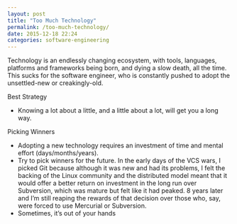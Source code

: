 ```yaml
---
layout: post
title: "Too Much Technology"
permalink: /too-much-technology/
date: 2015-12-18 22:24
categories: software-engineering
---
```


Technology is an endlessly changing ecosystem, with tools, languages, platforms and frameworks being born, and dying a slow death, all the time. This sucks for the software engineer, who is constantly pushed to adopt the unsettled-new or creakingly-old.

Best Strategy

* Knowing a lot about a little, and a little about a lot, will get you a long way.

Picking Winners

* Adopting a new technology requires an investment of time and mental effort (days/months/years).
* Try to pick winners for the future. In the early days of the VCS wars, I picked Git because although it was new and had its problems, I felt the backing of the Linux community and the distributed model meant that it would offer a better return on investment in the long run over Subversion, which was mature but felt like it had peaked. 8 years later and I’m still reaping the rewards of that decision over those who, say, were forced to use Mercurial or Subversion.
* Sometimes, it’s out of your hands